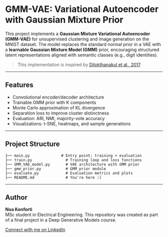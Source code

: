 # GMM-VAE: Variational Autoencoder with Gaussian Mixture Prior
This project implements a **Gaussian Mixture Variational Autoencoder (GMM-VAE)** for unsupervised clustering and image generation on the MNIST dataset. The model replaces the standard normal prior in a VAE with a **learnable Gaussian Mixture Model (GMM)** prior, encouraging structured latent representations aligned with semantic classes (e.g., digit identities).

> This implementation is inspired by [Dilokthanakul et al., 2017](https://arxiv.org/abs/1611.02648).

---

## Features

- Convolutional encoder/decoder architecture
- Trainable GMM prior with K components
- Monte Carlo approximation of KL divergence
- Separation loss to improve cluster distinctness
- Evaluation: ARI, NMI, majority-vote accuracy
- Visualizations: t-SNE, heatmaps, and sample generations

---

## Project Structure
 ``` 
├── main.py              # Entry point: training + evaluation
├── train.py               # Training loop and loss functions
├── GMM_VAE_model.py       # VAE architecture with GMM prior
├── gmm_prior.py           # GMM prior module
├── evaluate.py            # Evaluation metrics and plots
├── README.md              # You're here :)
 ``` 

---
## Author

**Noa Konforti**  
MSc student in Electrical Engineering. 
This repository was created as part of a final project in a Deep Generative Models course.  

[Connect with me on LinkedIn](www.linkedin.com/in/noa-konforti)
